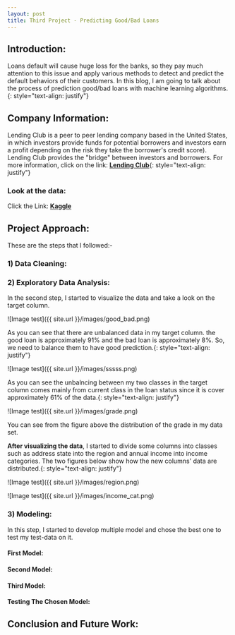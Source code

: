 ```yaml
---
layout: post
title: Third Project - Predicting Good/Bad Loans
---
```

## Introduction: 
Loans default will cause huge loss for the banks, so they pay much attention to this issue and apply various methods to detect and predict the default behaviors of their customers. In this blog, I am going to talk about the process of prediction good/bad loans with machine learning algorithms.{: style="text-align: justify"}


## Company Information:
Lending Club is a peer to peer lending company based in the United States, in which investors provide funds for potential borrowers and investors earn a profit depending on the risk they take the borrower's credit score). Lending Club provides the "bridge" between investors and borrowers. For more information, click on the link: [**Lending Club**](https://www.lendingclub.com/company/about-us){: style="text-align: justify"}

### Look at the data:
Click the Link: [**Kaggle**](https://www.kaggle.com/wendykan/lending-club-loan-data)


## Project Approach:

These are the steps that I followed:-

### 1) Data Cleaning:



### 2) Exploratory Data Analysis:

In the second step, I started to visualize the data and take a look on the target column. 

![Image test]({{ site.url }}/images/good_bad.png)

As you can see that there are unbalanced data in my target column. the good loan is approximately 91% and the bad loan is approximately 8%. So, we need to balance them to have good prediction.{: style="text-align: justify"}

![Image test]({{ site.url }}/images/sssss.png)

As you can see the unbalncing between my two classes in the target column comes mainly from current class in the loan status since it is cover approximately 61% of the data.{: style="text-align: justify"}

![Image test]({{ site.url }}/images/grade.png)

You can see from the figure above the distribution of the grade in my data set.


**After visualizing the data**, I started to divide some columns into classes such as address state into the region and annual income into income categories. The two figures below show how the new columns' data are distributed.{: style="text-align: justify"}

![Image test]({{ site.url }}/images/region.png)

![Image test]({{ site.url }}/images/income_cat.png)


### 3) Modeling:

In this step, I started to develop multiple model and chose the best one to test my test-data on it. 



#### First Model:


#### Second Model:

#### Third Model:

#### Testing The Chosen Model:


## Conclusion and Future Work:






